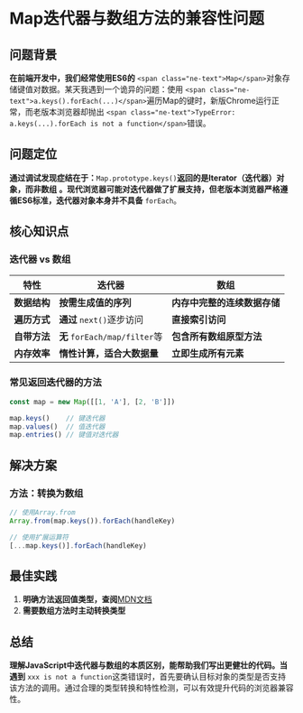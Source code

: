 
# Map迭代器与数组方法的兼容性问题

## 问题背景

**在前端开发中，我们经常使用ES6的** `<span class="ne-text">Map</span>`对象存储键值对数据。某天我遇到一个诡异的问题：使用 `<span class="ne-text">a.keys().forEach(...)</span>`遍历Map的键时，新版Chrome运行正常，而老版本浏览器却抛出 `<span class="ne-text">TypeError: a.keys(...).forEach is not a function</span>`错误。

## 问题定位

**通过调试发现症结在于：**`Map.prototype.keys()`**返回的是Iterator（迭代器）对象，而非数组** **。现代浏览器可能对迭代器做了扩展支持，但老版本浏览器严格遵循ES6标准，迭代器对象本身并不具备** `forEach`。

## 核心知识点

### 迭代器 vs 数组

| **特性**     | **迭代器**                      | **数组**                     |
| ------------------ | ------------------------------------- | ---------------------------------- |
| **数据结构** | **按需生成值的序列**            | **内存中完整的连续数据存储** |
| **遍历方式** | **通过** `next()`逐步访问     | **直接索引访问**             |
| **自带方法** | **无** `forEach/map/filter`等 | **包含所有数组原型方法**     |
| **内存效率** | **惰性计算，适合大数据量**      | **立即生成所有元素**         |

### 常见返回迭代器的方法

```javascript
const map = new Map([[1, 'A'], [2, 'B']])

map.keys()    // 键迭代器
map.values()  // 值迭代器 
map.entries() // 键值对迭代器
```

## 解决方案

### 方法：转换为数组

```javascript
// 使用Array.from
Array.from(map.keys()).forEach(handleKey)

// 使用扩展运算符
[...map.keys()].forEach(handleKey)
```

## 最佳实践

1. **明确方法返回值类型，查阅**[MDN文档](https://developer.mozilla.org/zh-CN/docs/Web/JavaScript/Reference/Global_Objects/Map/keys)
3. **需要数组方法时主动转换类型**

## 总结

**理解JavaScript中迭代器与数组的本质区别，能帮助我们写出更健壮的代码。当遇到** `xxx is not a function`这类错误时，首先要确认目标对象的类型是否支持该方法的调用。通过合理的类型转换和特性检测，可以有效提升代码的浏览器兼容性。
